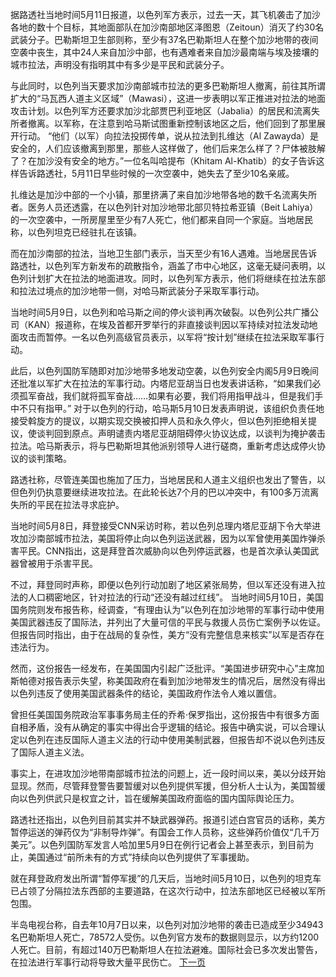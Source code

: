 
据路透社当地时间5月11日报道，以色列军方表示，过去一天，其飞机袭击了加沙各地的数十个目标，其地面部队在加沙南部地区泽图恩（Zeitoun）消灭了约30名武装分子。巴勒斯坦卫生部则称，至少有37名巴勒斯坦人在整个加沙地带的夜间空袭中丧生，其中24人来自加沙中部，也有遇难者来自加沙最南端与埃及接壤的城市拉法，声明没有指明其中有多少是平民和武装分子。

与此同时，以色列当天要求加沙南部城市拉法的更多巴勒斯坦人撤离，前往其所谓扩大的“马瓦西人道主义区域”（Mawasi），这进一步表明以军正推进对拉法的地面攻击计划。以色列军方还要求加沙北部贾巴利亚地区（Jabalia）的居民和流离失所者撤离。以军称，在注意到哈马斯试图重新控制该地区之后，他们回到了那里展开行动。
“他们（以军）向拉法投掷传单，说从拉法到扎维达（Al Zawayda）是安全的，人们应该撤离到那里，那些人这样做了，他们后来怎么样了？尸体被肢解了？在加沙没有安全的地方。”一位名叫哈提布（Khitam Al-Khatib）的女子告诉这样告诉路透社，5月11日早些时候的一次空袭中，她失去了至少10名亲戚。

扎维达是加沙中部的一个小镇，那里挤满了来自加沙地带各地的数千名流离失所者。医务人员还透露，在以色列针对加沙地带北部贝特拉希亚镇（Beit Lahiya）的一次空袭中，一所房屋里至少有7人死亡，他们都来自同一个家庭。当地居民称，以色列坦克已经驻扎在该镇。

而在加沙南部的拉法，当地卫生部门表示，当天至少有16人遇难。当地居民告诉路透社，以色列军方新发布的疏散指令，涵盖了市中心地区，这毫无疑问表明，以色列计划扩大在拉法的地面进攻。同时，以色列军方表示，他们将继续在拉法东部和拉法过境点的加沙地带一侧，对哈马斯武装分子采取军事行动。

当地时间5月9日，以色列和哈马斯之间的停火谈判再次破裂。以色列公共广播公司（KAN）报道称，在埃及首都开罗举行的非直接谈判因以军持续对拉法发动地面攻击而暂停。一名以色列高级官员表示，以军将“按计划”继续在拉法采取军事行动。

此后，以色列国防军随即对加沙地带多地发动空袭，以色列安全内阁5月9日晚间还批准以军扩大在拉法的军事行动。内塔尼亚胡当日也发表讲话称，“如果我们必须孤军奋战，我们就将孤军奋战……如果有必要，我们将用指甲战斗，但是我们手中不只有指甲。”
对于以色列的行动，哈马斯5月10日发表声明说，该组织负责任地接受斡旋方的提议，以期实现交换被扣押人员和永久停火，但以色列拒绝相关提议，使谈判回到原点。声明谴责内塔尼亚胡阻碍停火协议达成，以谈判为掩护袭击拉法。哈马斯表示，将与巴勒斯坦其他派别领导人进行磋商，重新考虑达成停火协议的谈判策略。

路透社称，尽管连美国也施加了压力，当地居民和人道主义组织也发出了警告，以但色列仍执意要继续进攻拉法。在此轮长达7个月的巴以冲突中，有100多万流离失所的平民在拉法寻求庇护。

当地时间5月8日，拜登接受CNN采访时称，若以色列总理内塔尼亚胡下令大举进攻加沙南部城市拉法，美国将停止向以色列运送武器，因为以军曾使用美国炸弹杀害平民。CNN指出，这是拜登首次威胁向以色列停运武器，也是首次承认美国武器曾被用于杀害平民。

不过，拜登同时声称，即便以色列行动加剧了地区紧张局势，但以军还没有进入拉法的人口稠密地区，针对拉法的行动“还没有越过红线”。
当地时间5月10日，美国国务院则发布报告称，经调查，“有理由认为”以色列在加沙地带的军事行动中使用美国武器违反了国际法，并列出了大量可信的平民与救援人员伤亡案例予以佐证。但报告同时指出，由于在战局的复杂性，美方“没有完整信息来核实”以军是否存在违法行为。

然而，这份报告一经发布，在美国国内引起广泛批评。“美国进步研究中心”主席加斯帕德对报告表示失望，称美国政府在看到加沙地带发生的情况后，居然没有得出以色列违反了使用美国武器条件的结论，美国政府作法令人难以置信。

曾担任美国国务院政治军事事务局主任的乔希·保罗指出，这份报告中有很多方面自相矛盾，没有从确定的事实中得出合乎逻辑的结论。报告中确实说，可以合理认定以色列在违反国际人道主义法的行动中使用美制武器，但报告却不说以色列违反了国际人道主义法。

事实上，在进攻加沙地带南部城市拉法的问题上，近一段时间以来，美以分歧开始显现。然而，尽管拜登警告要暂缓对以色列提供军援，但分析人士认为，美国暂缓向以色列供武只是权宜之计，旨在缓解美国政府面临的国内国际舆论压力。

路透社还指出，以色列目前其实并不缺武器弹药。报道引述白宫官员的话称，美方暂停运送的弹药仅为“非制导炸弹”。有国会工作人员称，这些弹药价值仅“几千万美元”。以色列国防军发言人哈加里5月9日在例行记者会上甚至表示，到目前为止，美国通过“前所未有的方式”持续向以色列提供了军事援助。

就在拜登政府发出所谓“暂停军援”的几天后，当地时间5月10日，以色列的坦克车已占领了分隔拉法东西部的主要道路，在这次行动中，拉法东部地区已经被以军所包围。

半岛电视台称，自去年10月7日以来，以色列对加沙地带的袭击已造成至少34943名巴勒斯坦人死亡，78572人受伤。以色列官方发布的数据则显示，以方约1200人死亡。目前，有超过140万巴勒斯坦人在拉法避难。国际社会已多次发出警告，在拉法进行军事行动将导致大量平民伤亡。
[下一页](美国二氯甲烷禁令出台.md)
